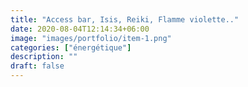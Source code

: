 ```yaml
---
title: "Access bar, Isis, Reiki, Flamme violette.."
date: 2020-08-04T12:14:34+06:00
image: "images/portfolio/item-1.png"
categories: ["énergétique"]
description: ""
draft: false
---
```

